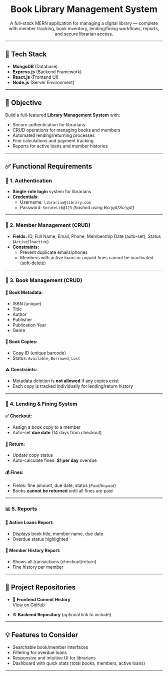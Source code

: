 

<h1 align="center"> Book Library Management System</h1>

<p align="center">
  A full-stack MERN application for managing a digital library — complete with member tracking, book inventory, lending/fining workflows, reports, and secure librarian access.
</p>

---

## 🚀 Tech Stack

- **MongoDB** (Database)
- **Express.js** (Backend Framework)
- **React.js** (Frontend UI)
- **Node.js** (Server Environment)

---

## 🎯 Objective

Build a full-featured **Library Management System** with:

- Secure authentication for librarians
- CRUD operations for managing books and members
- Automated lending/returning processes
- Fine calculations and payment tracking
- Reports for active loans and member histories

---

## ✅ Functional Requirements

### 🔐 1. Authentication

- **Single-role login** system for librarians
- **Credentials:**
  - Username: `librarian@library.com`
  - Password: `SecureLib@123` _(hashed using Bcrypt/Scrypt)_

---

### 👤 2. Member Management (CRUD)

- **Fields:** ID, Full Name, Email, Phone, Membership Date (auto-set), Status (`Active`/`Inactive`)
- **Constraints:**
  - Prevent duplicate emails/phones
  - Members with active loans or unpaid fines cannot be inactivated (soft-delete)

---

### 📘 3. Book Management (CRUD)

#### 🔖 Book Metadata:
- ISBN (unique)
- Title
- Author
- Publisher
- Publication Year
- Genre

#### 📗 Book Copies:
- Copy ID (unique barcode)
- Status: `Available`, `Borrowed`, `Lost`

#### ⚠️ Constraints:
- Metadata deletion is **not allowed** if any copies exist
- Each copy is tracked individually for lending/return history

---

### 🔁 4. Lending & Fining System

#### ✅ Checkout:
- Assign a book copy to a member
- Auto-set **due date** (14 days from checkout)

#### 🔄 Return:
- Update copy status
- Auto-calculate fines: **$1 per day** overdue

#### 💰 Fines:
- Fields: fine amount, due date, status (`Paid`/`Unpaid`)
- Books **cannot be returned** until all fines are paid

---

### 📊 5. Reports

#### 📌 Active Loans Report:
- Displays book title, member name, due date
- Overdue status highlighted

#### 🧾 Member History Report:
- Shows all transactions (checkout/return)
- Fine history per member

---

## 📂 Project Repositories

- 🔗 **Frontend Commit History**  
  [View on GitHub](https://github.com/MnqobiSD2018/Book-Library-Management-System-Frontend)

- ⚙️ **Backend Repository** (optional link to include)

---

## 💡 Features to Consider

- Searchable book/member interfaces
- Filtering for overdue loans
- Responsive and intuitive UI for librarians
- Dashboard with quick stats (total books, members, active loans)

---


